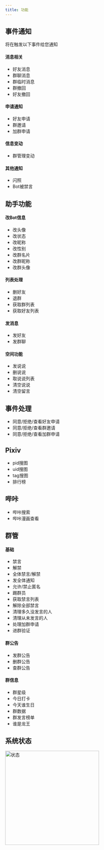 ```yaml
---
title: 功能
---
```

## 事件通知
将在触发以下事件给您通知

#### 消息相关
- 好友消息
- 群聊消息
- 群临时消息
- 群撤回
- 好友撤回

#### 申请通知
- 好友申请
- 群邀请
- 加群申请

#### 信息变动
- 群管理变动

#### 其他通知
- 闪照
- Bot被禁言


## 助手功能

#### 改Bot信息
- 改头像
- 改状态
- 改昵称
- 改性别
- 改群名片
- 改群昵称
- 改群头像

#### 列表处理

- 删好友
- 退群
- 获取群列表
- 获取好友列表

#### 发消息

- 发好友
- 发群聊

#### 空间功能

- 发说说
- 删说说
- 取说说列表
- 清空说说
- 清空留言
  
## 事件处理

- 同意/拒绝/查看好友申请
- 同意/拒绝/查看群邀请
- 同意/拒绝/查看加群申请

## Pixiv

- pid搜图
- uid搜图
- tag搜图
- 排行榜

## 哔咔

- 哔咔搜索
- 哔咔漫画查看

## 群管

#### 基础
- 禁言
- 解禁
- 全体禁言/解禁
- 发全体通知
- 允许/禁止匿名
- 踢群员
- 获取禁言列表
- 解除全部禁言
- 清理多久没发言的人
- 清理从未发言的人
- 处理加群申请
- 进群验证

#### 群公告
- 发群公告
- 删群公告
- 查群公告

#### 群信息

- 群星级
- 今日打卡
- 今天谁生日
- 群数据
- 群发言榜单
- 谁是龙王

## 系统状态
<img :src="$withBase('/img/状态.png')" alt="状态" width = "300" />